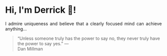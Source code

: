 # Hi, I'm Derrick 👋!
<p align="justify">I admire uniqueness and believe that a clearly focused mind can achieve anything...</p> 
<!-- #quote-start -->
<blockquote>&ldquo;Unless someone truly has the power to say no, they never truly have the power to say yes.&rdquo; &mdash; <footer>Dan Millman</footer></blockquote>
<!-- #quote-end -->
